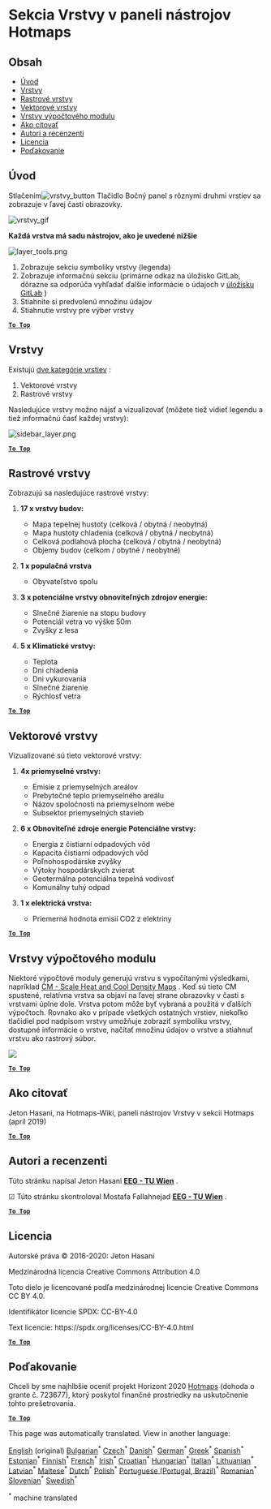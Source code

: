 <h1><a class="anchor" id="layers-section-in-the-hotmaps-toolbox" href="#layers-section-in-the-hotmaps-toolbox"><i class="fa fa-link"></i></a>Sekcia Vrstvy v paneli nástrojov Hotmaps</h1><h2><a class="anchor" id="table-of-contents" href="#table-of-contents"><i class="fa fa-link"></i></a> Obsah</h2><ul><li> <a href="#introduction">Úvod</a></li><li> <a href="#layers">Vrstvy</a></li><li> <a href="#raster-layers">Rastrové vrstvy</a></li><li> <a href="#vector-layers">Vektorové vrstvy</a></li><li> <a href="#calculation-module-layers">Vrstvy výpočtového modulu</a></li><li> <a href="#how-to-cite">Ako citovať</a></li><li> <a href="#authors-and-reviewers">Autori a recenzenti</a></li><li> <a href="#license">Licencia</a></li><li> <a href="#acknowledgement">Poďakovanie</a></li></ul><h2><a class="anchor" id="introduction" href="#introduction"><i class="fa fa-link"></i></a> Úvod</h2><p> Stlačením<img alt="vrstvy_button" src="../images/general_tool_functionalities_and_structure/layers_button.PNG"/> Tlačidlo Bočný panel s rôznymi druhmi vrstiev sa zobrazuje v ľavej časti obrazovky.</p><p><img alt="vrstvy_gif" src="../images/general_tool_functionalities_and_structure/layers.gif"/></p><p> <strong>Každá vrstva má sadu nástrojov, ako je uvedené nižšie</strong></p><p><img alt="layer_tools.png" src="../images/general_tool_functionalities_and_structure/layers_tools.png"/></p><ol><li> Zobrazuje sekciu symboliky vrstvy (legenda)</li><li> Zobrazuje informačnú sekciu (primárne odkaz na úložisko GitLab, dôrazne sa odporúča vyhľadať ďalšie informácie o údajoch v <a href="https://gitlab.com/hotmaps">úložisku GitLab</a> )</li><li> Stiahnite si predvolenú množinu údajov</li><li> Stiahnutie vrstvy pre výber vrstvy</li></ol><p> <a href="#table-of-contents"><strong><code>To Top</code></strong></a></p><h2><a class="anchor" id="layers" href="#layers"><i class="fa fa-link"></i></a> Vrstvy</h2><p> Existujú <a href="https://www.gislounge.com/geodatabases-explored-vector-and-raster-data">dve kategórie vrstiev</a> :</p><ol><li> Vektorové vrstvy</li><li> Rastrové vrstvy</li></ol><p> Nasledujúce vrstvy možno nájsť a vizualizovať (môžete tiež vidieť legendu a tiež informačnú časť každej vrstvy):</p><p><img alt="sidebar_layer.png" src="../images/general_tool_functionalities_and_structure/all_layers.png"/></p><p> <a href="#table-of-contents"><strong><code>To Top</code></strong></a></p><h2><a class="anchor" id="raster-layers" href="#raster-layers"><i class="fa fa-link"></i></a> Rastrové vrstvy</h2><p> Zobrazujú sa nasledujúce rastrové vrstvy:</p><ol><li><p> <strong>17 x vrstvy budov:</strong></p><ul><li> Mapa tepelnej hustoty (celková / obytná / neobytná)</li><li> Mapa hustoty chladenia (celková / obytná / neobytná)</li><li> Celková podlahová plocha (celková / obytná / neobytná)</li><li> Objemy budov (celkom / obytné / neobytné)</li></ul></li><li><p> <strong>1 x populačná vrstva</strong></p><ul><li> Obyvateľstvo spolu</li></ul></li><li><p> <strong>3 x potenciálne vrstvy obnoviteľných zdrojov energie:</strong></p><ul><li> Slnečné žiarenie na stopu budovy</li><li> Potenciál vetra vo výške 50m</li><li> Zvyšky z lesa</li></ul></li><li><p> <strong>5 x Klimatické vrstvy:</strong></p><ul><li> Teplota</li><li> Dni chladenia</li><li> Dni vykurovania</li><li> Slnečné žiarenie</li><li> Rýchlosť vetra</li></ul></li></ol><p> <a href="#table-of-contents"><strong><code>To Top</code></strong></a></p><h2><a class="anchor" id="vector-layers" href="#vector-layers"><i class="fa fa-link"></i></a> Vektorové vrstvy</h2><p> Vizualizované sú tieto vektorové vrstvy:</p><ol><li><p> <strong>4x priemyselné vrstvy:</strong></p><ul><li> Emisie z priemyselných areálov</li><li> Prebytočné teplo priemyselného areálu</li><li> Názov spoločnosti na priemyselnom webe</li><li> Subsektor priemyselných stavieb</li></ul></li><li><p> <strong>6 x Obnoviteľné zdroje energie Potenciálne vrstvy:</strong></p><ul><li> Energia z čistiarní odpadových vôd</li><li> Kapacita čistiarní odpadových vôd</li><li> Poľnohospodárske zvyšky</li><li> Výtoky hospodárskych zvierat</li><li> Geotermálna potenciálna tepelná vodivosť</li><li> Komunálny tuhý odpad</li></ul></li><li><p> <strong>1 x elektrická vrstva:</strong></p><ul><li> Priemerná hodnota emisií CO2 z elektriny</li></ul></li></ol><p> <a href="#table-of-contents"><strong><code>To Top</code></strong></a></p><h2><a class="anchor" id="calculation-module-layers" href="#calculation-module-layers"><i class="fa fa-link"></i></a> Vrstvy výpočtového modulu</h2><p> Niektoré výpočtové moduly generujú vrstvu s vypočítanými výsledkami, napríklad <a href="/en/CM-Scale-heat-and-cool-density-maps">CM - Scale Heat and Cool Density Maps</a> . Keď sú tieto CM spustené, relatívna vrstva sa objaví na ľavej strane obrazovky v časti s vrstvami úplne dole. Vrstva potom môže byť vybraná a použitá v ďalších výpočtoch. Rovnako ako v prípade všetkých ostatných vrstiev, niekoľko tlačidiel pod nadpisom vrstvy umožňuje zobraziť symboliku vrstvy, dostupné informácie o vrstve, načítať množinu údajov o vrstve a stiahnuť vrstvu ako rastrový súbor.</p><img src="/en/Layers-section-in-the-Hotmaps-toolbox/CM-Layer.JPG"/><p> <a href="#table-of-contents"><strong><code>To Top</code></strong></a></p><h2><a class="anchor" id="how-to-cite" href="#how-to-cite"><i class="fa fa-link"></i></a> Ako citovať</h2><p> Jeton Hasani, na Hotmaps-Wiki, paneli nástrojov Vrstvy v sekcii Hotmaps (apríl 2019)</p><p> <a href="#table-of-contents"><strong><code>To Top</code></strong></a></p><h2><a class="anchor" id="authors-and-reviewers" href="#authors-and-reviewers"><i class="fa fa-link"></i></a> Autori a recenzenti</h2><p> Túto stránku napísal Jeton Hasani <strong><a href="https://eeg.tuwien.ac.at/">EEG - TU Wien</a></strong> .</p><p> ☑ Túto stránku skontroloval Mostafa Fallahnejad <strong><a href="https://eeg.tuwien.ac.at/">EEG - TU Wien</a></strong> .</p><p> <a href="#table-of-contents"><strong><code>To Top</code></strong></a></p><h2><a class="anchor" id="license" href="#license"><i class="fa fa-link"></i></a> Licencia</h2><p> Autorské práva © 2016-2020: Jeton Hasani</p><p> Medzinárodná licencia Creative Commons Attribution 4.0</p><p> Toto dielo je licencované podľa medzinárodnej licencie Creative Commons CC BY 4.0.</p><p> Identifikátor licencie SPDX: CC-BY-4.0</p><p> Text licencie: https://spdx.org/licenses/CC-BY-4.0.html</p><p> <a href="#table-of-contents"><strong><code>To Top</code></strong></a></p><h2><a class="anchor" id="acknowledgement" href="#acknowledgement"><i class="fa fa-link"></i></a> Poďakovanie</h2><p> Chceli by sme najhlbšie oceniť projekt Horizont 2020 <a href="https://www.hotmaps-project.eu">Hotmaps</a> (dohoda o grante č. 723677), ktorý poskytol finančné prostriedky na uskutočnenie tohto prešetrovania.</p><p> <a href="#table-of-contents"><strong><code>To Top</code></strong></a></p>
<!--- THIS IS A SUPER UNIQUE IDENTIFIER -->

This page was automatically translated. View in another language:

[English](../en/Layers-section-in-the-Hotmaps-toolbox) (original) [Bulgarian](../bg/Layers-section-in-the-Hotmaps-toolbox)<sup>\*</sup> [Czech](../cs/Layers-section-in-the-Hotmaps-toolbox)<sup>\*</sup> [Danish](../da/Layers-section-in-the-Hotmaps-toolbox)<sup>\*</sup> [German](../de/Layers-section-in-the-Hotmaps-toolbox)<sup>\*</sup> [Greek](../el/Layers-section-in-the-Hotmaps-toolbox)<sup>\*</sup> [Spanish](../es/Layers-section-in-the-Hotmaps-toolbox)<sup>\*</sup> [Estonian](../et/Layers-section-in-the-Hotmaps-toolbox)<sup>\*</sup> [Finnish](../fi/Layers-section-in-the-Hotmaps-toolbox)<sup>\*</sup> [French](../fr/Layers-section-in-the-Hotmaps-toolbox)<sup>\*</sup> [Irish](../ga/Layers-section-in-the-Hotmaps-toolbox)<sup>\*</sup> [Croatian](../hr/Layers-section-in-the-Hotmaps-toolbox)<sup>\*</sup> [Hungarian](../hu/Layers-section-in-the-Hotmaps-toolbox)<sup>\*</sup> [Italian](../it/Layers-section-in-the-Hotmaps-toolbox)<sup>\*</sup> [Lithuanian](../lt/Layers-section-in-the-Hotmaps-toolbox)<sup>\*</sup> [Latvian](../lv/Layers-section-in-the-Hotmaps-toolbox)<sup>\*</sup> [Maltese](../mt/Layers-section-in-the-Hotmaps-toolbox)<sup>\*</sup> [Dutch](../nl/Layers-section-in-the-Hotmaps-toolbox)<sup>\*</sup> [Polish](../pl/Layers-section-in-the-Hotmaps-toolbox)<sup>\*</sup> [Portuguese (Portugal, Brazil)](../pt/Layers-section-in-the-Hotmaps-toolbox)<sup>\*</sup> [Romanian](../ro/Layers-section-in-the-Hotmaps-toolbox)<sup>\*</sup>  [Slovenian](../sl/Layers-section-in-the-Hotmaps-toolbox)<sup>\*</sup> [Swedish](../sv/Layers-section-in-the-Hotmaps-toolbox)<sup>\*</sup> 

<sup>\*</sup> machine translated
